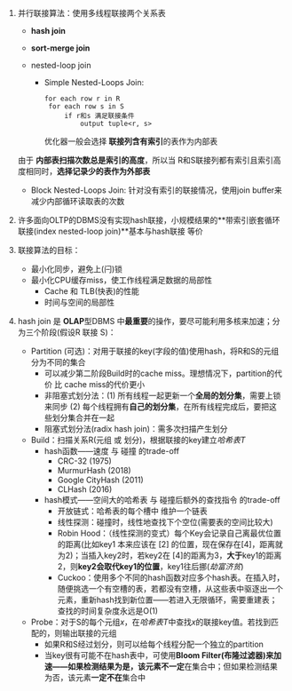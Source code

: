 1. 并行联接算法：使用多线程联接两个关系表
   - **hash join**
   
   - **sort-merge join**

   - nested-loop join
   
     - Simple Nested-Loops Join:
   
       ```
       for each row r in R
       	for each row s in S
       		if r和s 满足联接条件
               	output tuple<r, s>
       ```
   		优化器一般会选择 **联接列含有索引**的表作为内部表
     	
   	由于 **内部表扫描次数总是索引的高度**，所以当 R和S联接列都有索引且索引高度相同时，**选择记录少的表作为外部表**
     	
     - Block Nested-Loops Join: 针对没有索引的联接情况，使用join buffer来减少内部循环读取表的次数
     
       
   
2. 许多面向OLTP的DBMS没有实现hash联接，小规模结果的**带索引嵌套循环联接(index nested-loop join)**基本与hash联接 等价
3. 联接算法的目标：
   - 最小化同步，避免上(闩)锁
   - 最小化CPU缓存miss，使工作线程满足数据的局部性
     - Cache 和 TLB(快表)的性能
     - 时间与空间的局部性

4. hash join 是 **OLAP**型DBMS 中**最重要**的操作，要尽可能利用多核来加速；分为三个阶段(假设R 联接 S)：
   - Partition (可选)：对用于联接的key(字段的值)使用hash，将R和S的元组分为不同的集合
     - 可以减少第二阶段Build时的cache miss。理想情况下，partition的代价 比 cache miss的代价更小
     - 非阻塞式划分法：(1) 所有线程一起更新一个**全局的划分集**，需要上锁来同步 (2) 每个线程拥有**自己的划分集**，在所有线程完成后，要把这些划分集合并在一起
     - 阻塞式划分法(radix hash join)：需多次扫描产生划分
   - Build：扫描关系R(元组 或 划分)，根据联接的key建立*哈希表T*
     - hash函数——速度 与 碰撞 的trade-off
       - CRC-32 (1975)
       - MurmurHash (2018)
       - Google CityHash (2011)
       - CLHash (2016)
     - hash模式——空间大的哈希表 与 碰撞后额外的查找指令 的trade-off
       - 开放链式：哈希表的每个槽中 维护一个链表
       - 线性探测：碰撞时，线性地查找下个空位(需要表的空间比较大)
       - Robin Hood：（线性探测的变式）每个Key会记录自己离最优位置的距离(比如key1 本来应该在 [2] 的位置，现在保存在[4]，距离就为2)；当插入key2时，若key2在 [4]的距离为3，**大于**key1的距离2，则**key2会取代key1的位置**，key1往后挪(*劫富济贫*)
       - Cuckoo：使用多个不同的hash函数对应多个hash表。在插入时，随便挑选一个有空槽的表，若都没有空槽，从这些表中驱逐出一个元素，重新hash找到新位置——若进入无限循环，需要重建表；查找的时间复杂度永远是O(1)
   - Probe：对于S的每个元组*x*，在*哈希表T*中查找*x*的联接key值。若找到匹配的，则输出联接的元组
     - 如果R和S经过划分，则可以给每个线程分配一个独立的partition
     - 当key很有可能不在hash表中，可使用**Bloom Filter(布隆过滤器)**来加速——如果检测结果为是，该元素**不一定**在集合中；但如果检测结果为否，该元素**一定不在**集合中
